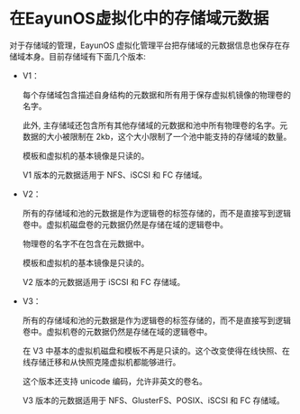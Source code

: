 # 在EayunOS虚拟化中的存储域元数据

对于存储域的管理，EayunOS 虚拟化管理平台把存储域的元数据信息也保存在存储域本身。目前存储域有下面几个版本:

-   V1：

    每个存储域包含描述自身结构的元数据和所有用于保存虚拟机镜像的物理卷的名字。

    此外,
    主存储域还包含所有其他存储域的元数据和池中所有物理卷的名字。元数据的大小被限制在
    2kb，这个大小限制了一个池中能支持的存储域的数量。

    模板和虚拟机的基本镜像是只读的。

    V1 版本的元数据适用于 NFS、iSCSI 和 FC 存储域。

-   V2：

    所有的存储域和池的元数据是作为逻辑卷的标签存储的，而不是直接写到逻辑卷中。虚拟机磁盘卷的元数据仍然是存储在域的逻辑卷中。

    物理卷的名字不在包含在元数据中。

    模板和虚拟机的基本镜像是只读的。

    V2 版本的元数据适用于 iSCSI 和 FC 存储域。

-   V3：

    所有的存储域和池的元数据是作为逻辑卷的标签存储的，而不是直接写到逻辑卷中。虚拟机卷的元数据仍然是存储在域的逻辑卷中。

    在 V3
    中基本的虚拟机磁盘和模板不再是只读的。这个改变使得在线快照、在线存储迁移和从快照克隆虚拟机都能够进行。

    这个版本还支持 unicode 编码，允许非英文的卷名。

    V3 版本的元数据适用于 NFS、GlusterFS、POSIX、iSCSI 和 FC 存储域。

